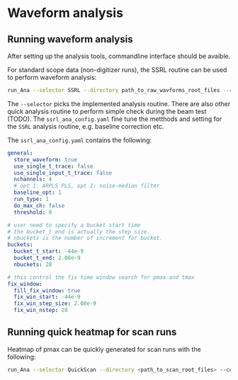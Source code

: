 
# Waveform analysis

## Running waveform analysis

After setting up the analysis tools, commandline interface should be
avaible.

For standard scope data (non-digitizer runs), the SSRL routine can be
used to perform waveform analysis:

``` bash
run_Ana --selector SSRL --directory path_to_raw_wavforms_root_files --config ssrl_ana_config.yaml
```

The `--selector` picks the implemented analysis routine. There are also
other quick analysis routine to perform simple check during the beam
test (TODO). The `ssrl_ana_config.yaml` fine tune the metthods and
setting for the `SSRL` analysis routine, e.g. baseline correction etc.

The `ssrl_ana_config.yaml` contains the following:

``` yaml
general:
  store_waveform: true
  use_single_t_trace: false
  use_single_input_t_trace: false
  nchannels: 4
  # opt 1: ARPLS PLS, opt 2: noise-median filter
  baseline_opt: 1 
  run_type: 1
  do_max_ch: false
  threshold: 0

# user need to specify a bucket start time
# the bucket_t_end is actually the step size.
# nbuckets is the number of increment for bucket.
buckets:
  bucket_t_start: -44e-9
  bucket_t_end: 2.08e-9
  nbuckets: 28

# this control the fix time window search for pmax and tmax
fix_window:
  fill_fix_window: true
  fix_win_start: -44e-9
  fix_win_step_size: 2.08e-9
  fix_win_nstep: 28
```

## Running quick heatmap for scan runs

Heatmap of pmax can be quickly generated for scan runs with the
following:

``` bash
run_Ana --selector QuickScan --directory <path_to_scan_root_files> --config </configs/heatmap.yaml>
```
